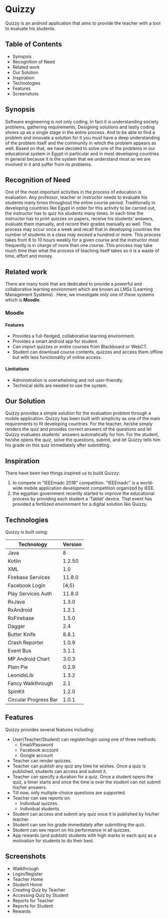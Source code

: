 # Quizzy
Quizzy is an android application that aims to provide the teacher with a tool to evaluate his students.

## Table of Contents
* Synopsis
* Recognition of Need
* Related work
* Our Solution
* Inspiration
* Technologies
* Features
* Screenshots

## Synopsis
Software engineering is not only coding. In fact it is understanding society problems, gathering requirements, Designing solutions and lastly coding shows up as a single stage in the entire process. And to be able to find a problem and innovate a solution for it you must have a deep understanding of the problem itself and the community in which the problem appears as well. Based on that, we have decided to solve one of the problems in our educational system in Egypt in particular and in most developing countries in general because it is the system that we understand most as we are involved in it and suffer from its problems.

## Recognition of Need
One of the most important activities in the process of education is evaluation. Any professor, teacher or instructor needs to evaluate his students many times throughout the entire course period. Traditionally in developing countries like Egypt in order for this activity to be carried out, the instructor has to quiz his students many times. In each time the instructor has to print quizzes on papers, receive his students’ answers, evaluate them manually, and record their grades manually as well. This process may occur once a week and recall that in developing countries the number of students in a class may exceed a hundred or more. This process takes from 6 to 10 hours weekly for a given course and the instructor most frequently is in charge of more than one course. This process may take much time than what the process of teaching itself takes so it is a waste of time, effort and money.

## Related work
There are many tools that are dedicated to provide a powerful and collaborative learning environment which are known as LMSs (Learning Management Systems) . Here, we investigate only one of these systems which is **Moodle**.

### Moodle
#### Features
* Provides a full-fledged, collaborative learning environment.
* Provides a smart android app for student.
* Can import quizzes or entire courses from Blackboard or WebCT.
* Student can download course contents, quizzes and access them offline but with less functionality of online access.

#### Limitations
* Administration is overwhelming and not user-friendly.
* Technical skills are needed to use the system.

## Our Solution
Quizzy provides a simple solution for the evaluation problem through a mobile application. Quizzy has been built with simplicity as one of the main requirements to fit developing countries. For the teacher, he/she simply renders the quiz and provides correct answers of the questions and let Quizzy evaluates students' answers automatically for him. For the student, he/she opens the quiz, solve the questions, submit, and let Quizzy tells him his grade on this quiz immediately after submitting. 

## Inspiration
There have been two things inspired us to build Quizzy:
1. to compete in "IEEEmadc 2018" competition. "IEEEmadc" is a world-wide mobile application development competition organized by IEEE.
1. the egyptian government recently started to improve the educational process by providing each student a ‘Tablet’ device. That event has provided a fertilized environment for a digital solution like Quizzy.

## Technologies
Quizzy is built using:

Technology | Version
---------- | -------
Java | 8
Kotlin | 1.2.50 
XML | 1.0
Firebase Services | 11.8.0
Facebook Login | [4,5)
Play Services Auth | 11.8.0
RxJava | 1.3.0
RxAndroid | 1.2.1
RxFirebase | 1.5.0
Dagger | 2.4
Butter Knife | 8.8.1
Crash Reporter | 1.0.9
Event Bus | 3.1.1
MP Android Chart | 3.0.3
Plain Pie | 0.2.9
LeonidsLib | 1.3.2
Fancy Walkthrough | 2.1
SpinKit | 1.2.0
Circular Progress Bar | 1.0.1 

## Features
Quizzy provides several features including:
* User(Teacher/Student) can register/login using one of three methods:
  * Email/Password
  * Facebook account
  * Google account
* Teacher can render quizzes.
* Teacher can publish any quiz any time he wishes. Once a quiz is published, students can access and submit it.
* Teacher can specify a duration for a quiz. Once a student opens the quiz, a timer starts and once the time is over the student can not submit his/her answers.
* Till now, only multiple-choice questions are supported.
* Teacher can see reports on:
  * Individual quizzes.
  * Individual students.
* Student can access and submit any quiz once it is published by his/her teacher.
* Student can see his grade immediately after submitting the quiz.
* Student can see report on his performance in all quizzes.
* App rewards (and publish) students with high marks in each quiz as a motivation for students to do their best.

## Screenshots
* Walkthrough
* Login/Register
* Teacher Home
* Student Home
* Creating Quiz by Teacher
* Accessing Quiz by Student
* Reports for Teacher
* Reports for Student
* Rewards
